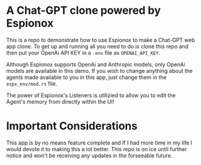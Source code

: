 # A Chat-GPT clone powered by Espionox
This is a repo to demonstrate how to use Espionox to make a Chat-GPT web app clone. To get up and running all you need to do is clone this repo and then put your OpenAi API KEY in 
a `.env` file as `OPENAI_API_KEY`.

Although Espionox supports OpenAi and Anthropic models, only OpenAi models are available in this demo. 
If you wish to change anything about the agents made available to you in this app, just change them in the `espx_env/mod.rs` file.

The power of Espionox's Listeners is utilizied to allow you to edit the Agent's memory from directly within the UI!

# Important Considerations
This app is by no means feature complete and If I had more time in my life I would devote it to making this a lot better. This repo is on ice until further notice and won't be receiving any updates in the forseeable future. 
